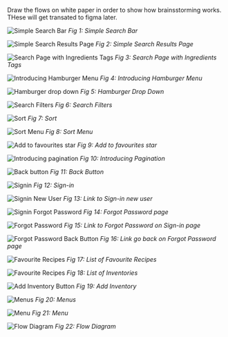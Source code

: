Draw the flows on white paper in order to show how brainsstorming works. THese will get transated to figma later.

![Simple Search Bar](/content/page-content/design/flows-on-paper-imgs/search-bar.png "Simple Search Bar")
*Fig 1: Simple Search Bar*

![Simple Search Results Page](/content/page-content/design/flows-on-paper-imgs/search-results.png "Simple Search Results Page")
*Fig 2: Simple Search Results Page*

![Search Page with Ingredients Tags](content/page-content/design/flows-on-paper-imgs/add-tags.png "Search Page with Ingredients Tags")
*Fig 3: Search Page with Ingredients Tags*

![Introducing Hamburger Menu](/content/page-content/design/flows-on-paper-imgs/hamburger.png "Hamburger Menu Button")
*Fig 4: Introducing Hamburger Menu*

![Hamburger drop down](/content/page-content/design/flows-on-paper-imgs/drop-down-menu.png "Hamburger Drop Down")
*Fig 5: Hamburger Drop Down*

![Search Filters](/content/page-content/design/flows-on-paper-imgs/filters.png "Search Filters")
*Fig 6: Search Filters*

![Sort](/content/page-content/design/flows-on-paper-imgs/sort.png "Sort")
*Fig 7: Sort*

![Sort Menu](/content/page-content/design/flows-on-paper-imgs/sort-menu.png "Sort Menu")
*Fig 8: Sort Menu*

![Add to favourites star](/content/page-content/design/flows-on-paper-imgs/favourite-star.png "Add to favourites star")
*Fig 9: Add to favourites star*

![Introducing pagination](/content/page-content/design/flows-on-paper-imgs/pagination.png "Introducing pagination")
*Fig 10: Introducing Pagination*

![Back button](/content/page-content/design/flows-on-paper-imgs/back-button.png "Back button")
*Fig 11: Back Button*

![Signin](/content/page-content/design/flows-on-paper-imgs/signin.png "Signin")
*Fig 12: Sign-in*

![Signin New User](/content/page-content/design/flows-on-paper-imgs/signin-new-user.png "Signin New User")
*Fig 13: Link to Sign-in new user*

![Signin Forgot Password](/content/page-content/design/flows-on-paper-imgs/forgot-password.png "Signin Forgot Password")
*Fig 14: Forgot Password page*

![Forgot Password](/content/page-content/design/flows-on-paper-imgs/signin-forgot-password.png "Forgot Password")
*Fig 15: Link to Forgot Password on Sign-in page*

![Forgot Password Back Button](/content/page-content/design/flows-on-paper-imgs/forgot-password-back.png "Forgot Password Back Button")
*Fig 16: Link go back on Forgot Password page*

![Favourite Recipes](/content/page-content/design/flows-on-paper-imgs/favourite.png "Favourite Recipes")
*Fig 17: List of Favourite Recipes*

![Favourite Recipes](/content/page-content/design/flows-on-paper-imgs/inventory-list.png "Inventory List")
*Fig 18: List of Inventories*

![Add Inventory Button](/content/page-content/design/flows-on-paper-imgs/inventory-list-add.png "Add Inventory Button")
*Fig 19: Add Inventory*

![Menus](/content/page-content/design/flows-on-paper-imgs/menus.png "Menus")
*Fig 20: Menus*

![Menu](/content/page-content/design/flows-on-paper-imgs/menu.png "Menu")
*Fig 21: Menu*

![Flow Diagram](/content/page-content/design/flows-on-paper-imgs/flow-diagram.png "Flow Diagram")
*Fig 22: Flow Diagram*